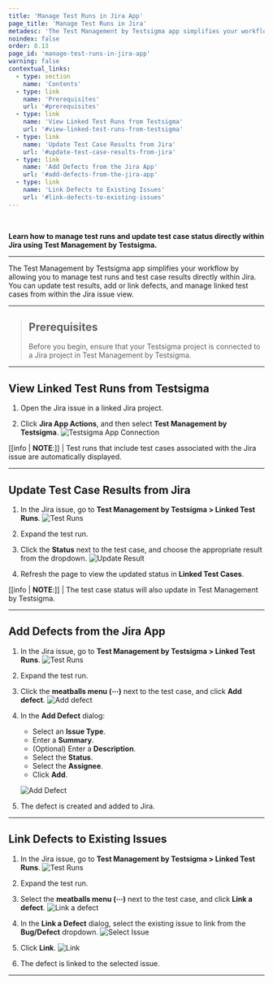 ```yaml
---
title: 'Manage Test Runs in Jira App'
page_title: 'Manage Test Runs in Jira'
metadesc: 'The Test Management by Testsigma app simplifies your workflow by allowing you to manage test runs & test case results directly within Jira.'
noindex: false
order: 8.13
page_id: 'manage-test-runs-in-jira-app'
warning: false
contextual_links:
  - type: section
    name: 'Contents'
  - type: link
    name: 'Prerequisites'
    url: '#prerequisites'
  - type: link
    name: 'View Linked Test Runs from Testsigma'
    url: '#view-linked-test-runs-from-testsigma'
  - type: link
    name: 'Update Test Case Results from Jira'
    url: '#update-test-case-results-from-jira'
  - type: link
    name: 'Add Defects from the Jira App'
    url: '#add-defects-from-the-jira-app'
  - type: link
    name: 'Link Defects to Existing Issues'
    url: '#link-defects-to-existing-issues'
---
```


<br>

**Learn how to manage test runs and update test case status directly within Jira using Test Management by Testsigma.**

---

The Test Management by Testsigma app simplifies your workflow by allowing you to manage test runs and test case results directly within Jira. You can update test results, add or link defects, and manage linked test cases from within the Jira issue view.

---

> ## **Prerequisites**
> 
> Before you begin, ensure that your Testsigma project is connected to a Jira project in Test Management by Testsigma.

---

## **View Linked Test Runs from Testsigma**

1. Open the Jira issue in a linked Jira project.

2. Click **Jira App Actions**, and then select **Test Management by Testsigma**.
   ![Testsigma App Connection](https://s3.amazonaws.com/static-docs.testsigma.com/new_images/projects/Atto_Testsigma/Connect_Testsigma_to_Issue.png)

[[info | **NOTE**:]]
| Test runs that include test cases associated with the Jira issue are automatically displayed.

---

## **Update Test Case Results from Jira**

1. In the Jira issue, go to **Test Management by Testsigma > Linked Test Runs**.
   ![Test Runs](https://s3.amazonaws.com/static-docs.testsigma.com/new_images/projects/Atto_Testsigma/Linked_Test_Runs_In_Jira.png)

2. Expand the test run.

3. Click the **Status** next to the test case, and choose the appropriate result from the dropdown.
   ![Update Result](https://s3.amazonaws.com/static-docs.testsigma.com/new_images/projects/Atto_Testsigma/Status_Dropdown_in_Jira.png)

4. Refresh the page to view the updated status in **Linked Test Cases**.

[[info | **NOTE**:]]
| The test case status will also update in Test Management by Testsigma.

---

## **Add Defects from the Jira App**

1. In the Jira issue, go to **Test Management by Testsigma > Linked Test Runs**.
   ![Test Runs](https://s3.amazonaws.com/static-docs.testsigma.com/new_images/projects/Atto_Testsigma/Linked_Test_Runs_In_Jira.png)

2. Expand the test run.

3. Click the **meatballs menu (⋯)** next to the test case, and click **Add defect**.
   ![Add defect](https://s3.amazonaws.com/static-docs.testsigma.com/new_images/projects/Atto_Testsigma/Add_Defect_from_Jira_TMS.png)

4. In the **Add Defect** dialog:
   - Select an **Issue Type**.
   - Enter a **Summary**.
   - (Optional) Enter a **Description**.
   - Select the **Status**.
   - Select the **Assignee**.
   - Click **Add**.
  
   ![Add Defect](https://s3.amazonaws.com/static-docs.testsigma.com/new_images/projects/Atto_Testsigma/Add_defect_Button_Jira.png)

5. The defect is created and added to Jira.

---

## **Link Defects to Existing Issues**

1. In the Jira issue, go to **Test Management by Testsigma > Linked Test Runs**.
   ![Test Runs](https://s3.amazonaws.com/static-docs.testsigma.com/new_images/projects/Atto_Testsigma/Linked_Test_Runs_In_Jira.png)

2. Expand the test run.

3. Select the **meatballs menu (⋯)** next to the test case, and click **Link a defect**.
   ![Link a defect](https://s3.amazonaws.com/static-docs.testsigma.com/new_images/projects/Atto_Testsigma/Link_Defect_from_Jira.png)

4. In the **Link a Defect** dialog, select the existing issue to link from the **Bug/Defect** dropdown.
   ![Select Issue](https://s3.amazonaws.com/static-docs.testsigma.com/new_images/projects/Atto_Testsigma/Link_defect_dialog.png)

5. Click **Link**.
   ![Link](https://s3.amazonaws.com/static-docs.testsigma.com/new_images/projects/Atto_Testsigma/Link_defect_Button.png)

6. The defect is linked to the selected issue.

---